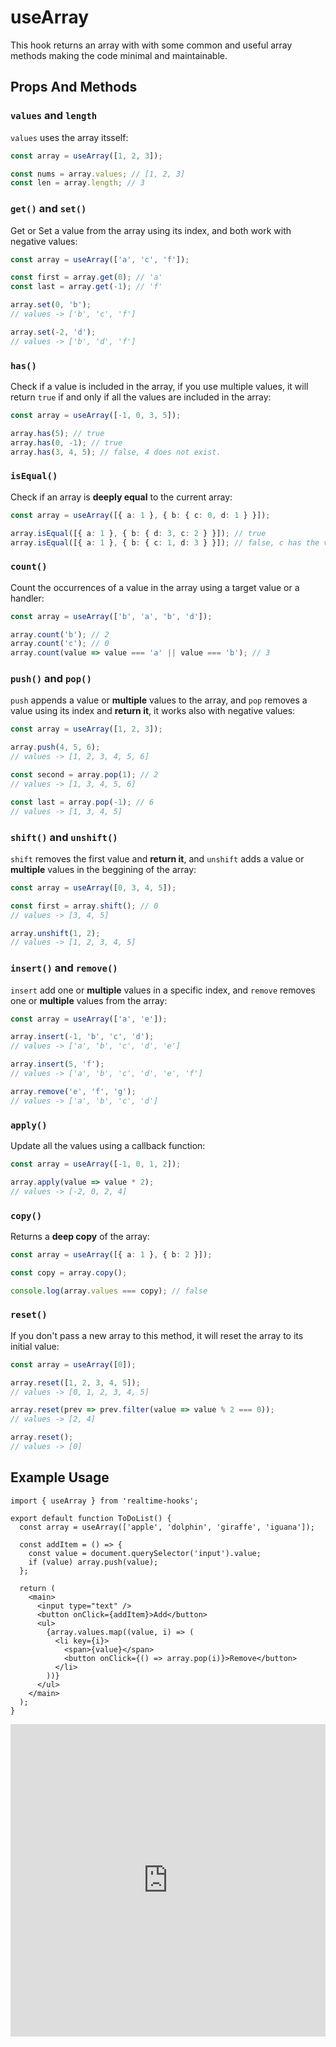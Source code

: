 # useArray

This hook returns an array with with some common and useful array methods making the code minimal and maintainable.

## Props And Methods

### `values` and `length`

`values` uses the array itsself:

```ts
const array = useArray([1, 2, 3]);

const nums = array.values; // [1, 2, 3]
const len = array.length; // 3
```

### `get()` and `set()`

Get or Set a value from the array using its index, and both work with negative values:

```ts
const array = useArray(['a', 'c', 'f']);

const first = array.get(0); // 'a'
const last = array.get(-1); // 'f'

array.set(0, 'b');
// values -> ['b', 'c', 'f']

array.set(-2, 'd');
// values -> ['b', 'd', 'f']
```

### `has()`

Check if a value is included in the array, if you use multiple values, it will return `true` if and only if all the values are included in the array:

```ts
const array = useArray([-1, 0, 3, 5]);

array.has(5); // true
array.has(0, -1); // true
array.has(3, 4, 5); // false, 4 does not exist.
```

### `isEqual()`

Check if an array is **deeply equal** to the current array:

```ts
const array = useArray([{ a: 1 }, { b: { c: 0, d: 1 } }]);

array.isEqual([{ a: 1 }, { b: { d: 3, c: 2 } }]); // true
array.isEqual([{ a: 1 }, { b: { c: 1, d: 3 } }]); // false, c has the value 1 not 2
```

### `count()`

Count the occurrences of a value in the array using a target value or a handler:

```ts
const array = useArray(['b', 'a', 'b', 'd']);

array.count('b'); // 2
array.count('c'); // 0
array.count(value => value === 'a' || value === 'b'); // 3
```

### `push()` and `pop()`

`push` appends a value or **multiple** values to the array, and `pop` removes a value using its index and **return it**, it works also with negative values:

```ts
const array = useArray([1, 2, 3]);

array.push(4, 5, 6);
// values -> [1, 2, 3, 4, 5, 6]

const second = array.pop(1); // 2
// values -> [1, 3, 4, 5, 6]

const last = array.pop(-1); // 6
// values -> [1, 3, 4, 5]
```

### `shift()` and `unshift()`

`shift` removes the first value and **return it**, and `unshift` adds a value or **multiple** values in the beggining of the array:

```ts
const array = useArray([0, 3, 4, 5]);

const first = array.shift(); // 0
// values -> [3, 4, 5]

array.unshift(1, 2);
// values -> [1, 2, 3, 4, 5]
```

### `insert()` and `remove()`

`insert` add one or **multiple** values in a specific index, and `remove` removes one or **multiple** values from the array:

```ts
const array = useArray(['a', 'e']);

array.insert(-1, 'b', 'c', 'd');
// values -> ['a', 'b', 'c', 'd', 'e']

array.insert(5, 'f');
// values -> ['a', 'b', 'c', 'd', 'e', 'f']

array.remove('e', 'f', 'g');
// values -> ['a', 'b', 'c', 'd']
```

### `apply()`

Update all the values using a callback function:

```ts
const array = useArray([-1, 0, 1, 2]);

array.apply(value => value * 2);
// values -> [-2, 0, 2, 4]
```

### `copy()`

Returns a **deep copy** of the array:

```ts
const array = useArray([{ a: 1 }, { b: 2 }]);

const copy = array.copy();

console.log(array.values === copy); // false
```

### `reset()`

If you don't pass a new array to this method, it will reset the array to its initial value:

```ts
const array = useArray([0]);

array.reset([1, 2, 3, 4, 5]);
// values -> [0, 1, 2, 3, 4, 5]

array.reset(prev => prev.filter(value => value % 2 === 0));
// values -> [2, 4]

array.reset();
// values -> [0]
```

## Example Usage

```tsx
import { useArray } from 'realtime-hooks';

export default function ToDoList() {
  const array = useArray(['apple', 'dolphin', 'giraffe', 'iguana']);

  const addItem = () => {
    const value = document.querySelector('input').value;
    if (value) array.push(value);
  };

  return (
    <main>
      <input type="text" />
      <button onClick={addItem}>Add</button>
      <ul>
        {array.values.map((value, i) => (
          <li key={i}>
            <span>{value}</span>
            <button onClick={() => array.pop(i)}>Remove</button>
          </li>
        ))}
      </ul>
    </main>
  );
}
```

<iframe src="https://codesandbox.io/embed/usearray-9zwznj?fontsize=14&hidenavigation=1&module=%2Fsrc%2FComponent.tsx&theme=dark" style="width:100%; height:500px; border:0; overflow:hidden;" title="useArray" allow="accelerometer; ambient-light-sensor; camera; encrypted-media; geolocation; gyroscope; hid; microphone; midi; payment; usb; vr; xr-spatial-tracking" sandbox="allow-forms allow-modals allow-popups allow-presentation allow-same-origin allow-scripts"></iframe>
